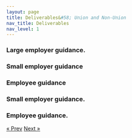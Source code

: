 ```yaml
---
layout: page
title: Deliverables&#58; Union and Non-Union
nav_title: Deliverables
nav_level: 1
---
```


###  Large employer guidance.
###  Small employer guidance
###  Employee guidance
###  Small employer guidance.
###  Employee guidance.


<!-- Pagination -->
<div class="pagination">
  <a class="pagination-item older" href="{{ site.baseurl }}/04-Pay-Equity-Task-Force">&laquo; Prev</a>
  <a class="pagination-item newer" href="{{ site.baseurl }}/06-Looking-Ahead">Next &raquo;</a>
</div>
